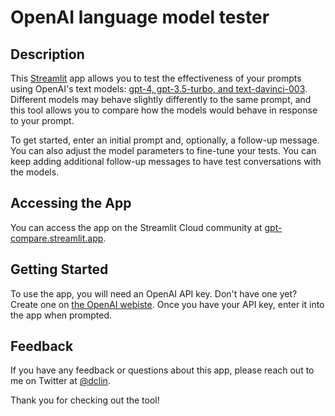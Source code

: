 # OpenAI language model tester

## Description

This [Streamlit](https://streamlit.io) app allows you to test the effectiveness of your prompts using OpenAI's text models: [gpt-4, gpt-3.5-turbo, and text-davinci-003](https://beta.openai.com/docs/models/overview). Different models may behave slightly differently to the same prompt, and this tool allows you to compare how the models would behave in response to your prompt. 

To get started, enter an initial prompt and, optionally, a follow-up message. You can also adjust the model parameters to fine-tune your tests. You can keep adding additional follow-up messages to have test conversations with the models. 

## Accessing the App 
You can access the app on the Streamlit Cloud community at [gpt-compare.streamlit.app](https://gpt-compare.streamlit.app/).

## Getting Started
To use the app, you will need an OpenAI API key. Don't have one yet? Create one on [the OpenAI webiste](https://platform.openai.com/account/api-keys). Once you have your API key, enter it into the app when prompted. 

## Feedback
If you have any feedback or questions about this app, please reach out to me on Twitter at [@dclin](https://twitter.com/dclin).

Thank you for checking out the tool!